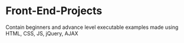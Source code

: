 # Front-End-Projects
Contain beginners and advance level executable examples made using HTML, CSS, JS, jQuery, AJAX

